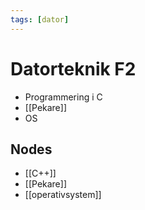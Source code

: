 ```yaml
---
tags: [dator]
---
```

# Datorteknik F2
- Programmering i C
- [[Pekare]]
- OS

## Nodes
- [[C++]]
- [[Pekare]]
- [[operativsystem]]